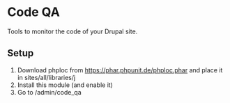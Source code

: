# Code QA

Tools to monitor the code of your Drupal site.

## Setup

1. Download phploc from https://phar.phpunit.de/phploc.phar and place it in sites/all/libraries/j
2. Install this module (and enable it)
3. Go to <yoursite>/admin/code_qa
